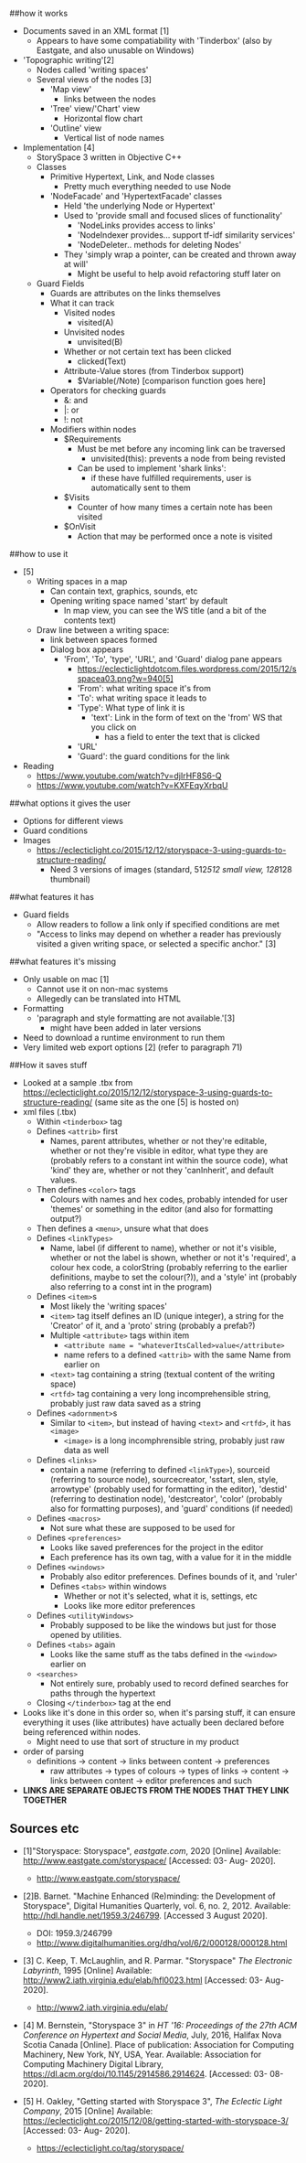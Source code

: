 ##how it works
* Documents saved in an XML format [1]
    * Appears to have some compatiability with 'Tinderbox' (also by Eastgate, and also unusable on Windows)
* 'Topographic writing'[2]
    * Nodes called 'writing spaces'
    * Several views of the nodes [3]
        * 'Map view'
            * links between the nodes
        * 'Tree' view/'Chart' view
            * Horizontal flow chart
        * 'Outline' view
            * Vertical list of node names
* Implementation [4]
    * StorySpace 3 written in Objective C++
    * Classes
        * Primitive Hypertext, Link, and Node classes
            * Pretty much everything needed to use Node
        * 'NodeFacade' and 'HypertextFacade' classes
            * Held 'the underlying Node or Hypertext'
            * Used to 'provide small and focused slices of functionality'
                * 'NodeLinks provides access to links'
                * 'NodeIndexer provides... support tf-idf similarity services'
                * 'NodeDeleter.. methods for deleting Nodes'
            * They 'simply wrap a pointer, can be created and thrown away at will'
                * Might be useful to help avoid refactoring stuff later on
    * Guard Fields
        * Guards are attributes on the links themselves
        * What it can track
            * Visited nodes
                * visited(A)
            * Unvisited nodes
                * unvisited(B)
            * Whether or not certain text has been clicked
                * clicked(Text)
            * Attribute-Value stores (from Tinderbox support)
                * $Variable(/Note) [comparison function goes here]
        * Operators for checking guards
            * &: and
            * |: or
            * !: not
        * Modifiers within nodes
            * $Requirements
                * Must be met before any incoming link can be traversed
                    * unvisited(this): prevents a node from being revisted
                * Can be used to implement 'shark links':
                    * if these have fulfilled requirements, user is automatically sent to them
            * $Visits
                * Counter of how many times a certain note has been visited
            * $OnVisit
                * Action that may be performed once a note is visited
                
        

##how to use it
* [5]
    * Writing spaces in a map
        * Can contain text, graphics, sounds, etc
        * Opening writing space named 'start' by default
            * In map view, you can see the WS title (and a bit of the contents text)
    * Draw line between a writing space:
        * link between spaces formed
        * Dialog box appears
            * 'From', 'To', 'type', 'URL', and 'Guard' dialog pane appears
                * https://eclecticlightdotcom.files.wordpress.com/2015/12/sspacea03.png?w=940[5]
                * 'From': what writing space it's from
                * 'To': what writing space it leads to
                * 'Type': What type of link it is
                    * 'text': Link in the form of text on the 'from' WS that you click on
                        * has a field to enter the text that is clicked
                * 'URL'
                * 'Guard': the guard conditions for the link
* Reading
    * https://www.youtube.com/watch?v=djIrHF8S6-Q
    * https://www.youtube.com/watch?v=KXFEqyXrbqU

##what options it gives the user
* Options for different views
* Guard conditions
* Images
    * https://eclecticlight.co/2015/12/12/storyspace-3-using-guards-to-structure-reading/
        * Need 3 versions of images (standard, 512*512 small view, 128*128 thumbnail)
    

##what features it has
* Guard fields
    * Allow readers to follow a link only if specified conditions are met
    * "Access to links may depend on whether a reader has previously visited a given writing space, or selected a specific anchor." [3]

##what features it's missing 
* Only usable on mac [1]
    * Cannot use it on non-mac systems
    * Allegedly can be translated into HTML
* Formatting
    * 'paragraph and style formatting are not available.'[3]
        * might have been added in later versions
* Need to download a runtime environment to run them
* Very limited web export options [2] (refer to paragraph 71)

##How it saves stuff
* Looked at a sample .tbx from https://eclecticlight.co/2015/12/12/storyspace-3-using-guards-to-structure-reading/ (same site as the one [5] is hosted on)
* xml files (.tbx)
    * Within ```<tinderbox>``` tag
    * Defines ```<attrib>``` first
        * Names, parent attributes, whether or not they're editable, whether or not they're visible in editor, what type they are (probably refers to a constant int within the source code), what 'kind' they are, whether or not they 'canInherit', and default values.
    * Then defines ```<color>``` tags
        * Colours with names and hex codes, probably intended for user 'themes' or something in the editor (and also for formatting output?)
    * Then defines a ```<menu>```, unsure what that does
    * Defines ```<linkTypes>```
        * Name, label (if different to name), whether or not it's visible, whether or not the label is shown, whether or not it's 'required', a colour hex code, a colorString (probably referring to the earlier <color> definitions, maybe to set the colour(?)), and a 'style' int (probably also referring to a const int in the program)
    * Defines ```<item>```s
        * Most likely the 'writing spaces'
        * ```<item>``` tag itself defines an ID (unique integer), a string for the 'Creator' of it, and a 'proto' string (probably a prefab?)
        * Multiple ```<attribute>``` tags within item
            * ```<attribute name = "whateverItsCalled>value</attribute>```
            * name refers to a defined ```<attrib>``` with the same Name from earlier on
        * ```<text>``` tag containing a string (textual content of the writing space)
        * ```<rtfd>``` tag containing a very long incomprehensible string, probably just raw data saved as a string
    * Defines ```<adornment>```s
        * Similar to ```<item>```, but instead of having ```<text>``` and ```<rtfd>```, it has ```<image>```
            * ```<image>``` is a long incomphrensible string, probably just raw data as well
    * Defines ```<links>```
        * contain a name (referring to defined ```<linkType>```), sourceid (referring to source node), sourcecreator, 'sstart, slen, style, arrowtype' (probably used for formatting in the editor), 'destid' (referring to destination node), 'destcreator', 'color' (probably also for formatting purposes), and 'guard' conditions (if needed)
    * Defines ```<macros>```
        * Not sure what these are supposed to be used for
    * Defines ```<preferences>```
        * Looks like saved preferences for the project in the editor
        * Each preference has its own tag, with a value for it in the middle
    * Defines ```<windows>```
        * Probably also editor preferences. Defines bounds of it, and 'ruler'
        * Defines ```<tabs>``` within windows
            * Whether or not it's selected, what it is, settings, etc
            * Looks like more editor preferences
    * Defines ```<utilityWindows>```
        * Probably supposed to be like the windows but just for those opened by utilities.
    * Defines ```<tabs>``` again
        * Looks like the same stuff as the tabs defined in the ```<window>``` earlier on
    * ```<searches>```
        * Not entirely sure, probably used to record defined searches for paths through the hypertext
    * Closing ```</tinderbox>``` tag at the end
* Looks like it's done in this order so, when it's parsing stuff, it can ensure everything it uses (like attributes) have actually been declared before being referenced within nodes.
    * Might need to use that sort of structure in my product
* order of parsing
    * definitions -> content -> links between content -> preferences
        * raw attributes -> types of colours -> types of links -> content -> links between content -> editor preferences and such
* **LINKS ARE SEPARATE OBJECTS FROM THE NODES THAT THEY LINK TOGETHER**

    

## Sources etc   
* [1]"Storyspace: Storyspace", *eastgate.com*, 2020 [Online] Available: http://www.eastgate.com/storyspace/ [Accessed: 03- Aug- 2020].
    * http://www.eastgate.com/storyspace/

* [2]B. Barnet. "Machine Enhanced (Re)minding: the Development of Storyspace", Digital Humanities Quarterly, vol. 6, no. 2, 2012. Available: http://hdl.handle.net/1959.3/246799. [Accessed 3 August 2020].
    * DOI: 1959.3/246799
    * http://www.digitalhumanities.org/dhq/vol/6/2/000128/000128.html 
    
* [3] C. Keep, T. McLaughlin, and R. Parmar. "Storyspace" *The Electronic Labyrinth*, 1995 [Online] Available: http://www2.iath.virginia.edu/elab/hfl0023.html [Accessed: 03- Aug- 2020].
    * http://www2.iath.virginia.edu/elab/
    
* [4] M. Bernstein, "Storyspace 3" in *HT '16: Proceedings of the 27th ACM Conference on Hypertext and Social Media*, July, 2016, Halifax Nova Scotia Canada [Online]. Place of publication: Association for Computing Machinery, New York, NY, USA, Year. Available: Association for Computing Machinery Digital Library, https://dl.acm.org/doi/10.1145/2914586.2914624. [Accessed: 03- 08- 2020].

* [5] H. Oakley, "Getting started with Storyspace 3", *The Eclectic Light Company*, 2015 [Online] Available: https://eclecticlight.co/2015/12/08/getting-started-with-storyspace-3/ [Accessed: 03- Aug- 2020].
    * https://eclecticlight.co/tag/storyspace/